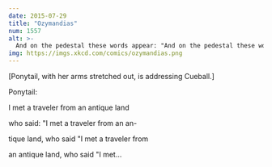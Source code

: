 ```yaml
---
date: 2015-07-29
title: "Ozymandias"
num: 1557
alt: >-
  And on the pedestal these words appear: "And on the pedestal these words appear: "And on the pedestal these words appear: "And...
img: https://imgs.xkcd.com/comics/ozymandias.png
---
```

[Ponytail, with her arms stretched out, is addressing Cueball.]

Ponytail:

I met a traveler from an antique land

who said: "I met a traveler from an an-

tique land, who said "I met a traveler from

an antique land, who said "I met...